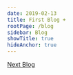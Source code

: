 ```yaml
---
date: 2019-02-13
title: First Blog +
rootPage: /blog
sidebar: Blog
showTitle: true
hideAnchor: true
---
```

[Next Blog](/blog/second-blog)
